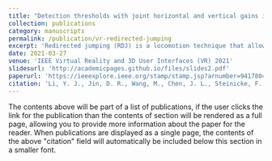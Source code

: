 ```yaml
---
title: "Detection thresholds with joint horizontal and vertical gains in redirected jumping"
collection: publications
category: manuscripts
permalink: /publication/vr-redirected-jumping
excerpt: 'Redirected jumping (RDJ) is a locomotion technique that allows users to explore a virtual space that is larger than the available physical space by imperceptibly manipulating users' virtual viewpoints according to different gains. In previous redirected jumping work, different types of gains were imposed separately, without considering the possible interaction effects of horizontal and vertical gains on the jumping distance perception. To figure out how humans perceive distance manipulation when more than one gain is used, in this paper, we explored joint horizontal and vertical gains that manipulate horizontal and vertical distances at the same time during two-legged takeoff jumping in the virtual space. We estimated and analyzed horizontal and vertical detection thresholds by conducting a user study, fitting the data to two-dimensional psychometric functions, and visualizing the fitted 3D plots. We provided quantitative insights into the effects of joint gains on detection thresholds, where the imperceptible range for one gain can be affected by the variation of the other gain. Finally, we designed redirected jumping-based games as applications with joint horizontal and vertical gains and demonstrated the effectiveness of the redirected jumping technique.'
date: 2021-03-27
venue: 'IEEE Virtual Reality and 3D User Interfaces (VR) 2021'
slidesurl: 'http://academicpages.github.io/files/slides2.pdf'
paperurl: 'https://ieeexplore.ieee.org/stamp/stamp.jsp?arnumber=9417804&casa_token=vzVb67rO3GMAAAAA:mdiA5mNV_EEsETTfFuiQxIAp0q2Ac0WC0GZTsgxS4jzJl5IqUUHNj6oX_H4NKz-nx4CUjPXQ23s'
citation: 'Li, Y. J., Jin, D. R., Wang, M., Chen, J. L., Steinicke, F., Hu, S. M., & Zhao, Q. (2021, March). Detection thresholds with joint horizontal and vertical gains in redirected jumping. In 2021 IEEE Virtual Reality and 3D User Interfaces (VR) (pp. 95-102). IEEE.'
---
```


The contents above will be part of a list of publications, if the user clicks the link for the publication than the contents of section will be rendered as a full page, allowing you to provide more information about the paper for the reader. When publications are displayed as a single page, the contents of the above "citation" field will automatically be included below this section in a smaller font.